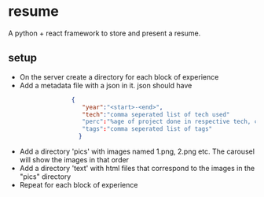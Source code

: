 # resume
A python + react framework to store and present a resume.

## setup
* On the server create a directory for each block of experience
* Add a metadata file with a json in it.
  json should have 
```json
                  { 
                     "year":"<start>-<end>", 
                     "tech":"comma seperated list of tech used"
                     "perc":"%age of project done in respective tech, comma seperated list of numbers"
                     "tags":"comma seperated list of tags"
                    }
```
* Add a directory 'pics' with images named 1.png, 2.png etc. The carousel will show the images in that order
* Add a directory 'text' with html files that correspond to the images in the "pics" directory
* Repeat for each block of experience
